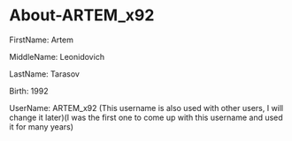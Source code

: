 # About-ARTEM_x92

FirstName: Artem

MiddleName: Leonidovich

LastName: Tarasov

Birth: 1992

UserName: ARTEM_x92 (This username is also used with other users, I will change it later)(I was the first one to come up with this username and used it for many years)